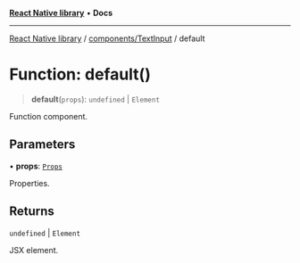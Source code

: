 [**React Native library**](../../../index.md) • **Docs**

***

[React Native library](../../../modules.md) / [components/TextInput](../index.md) / default

# Function: default()

> **default**(`props`): `undefined` \| `Element`

Function component.

## Parameters

• **props**: [`Props`](../interfaces/Props.md)

Properties.

## Returns

`undefined` \| `Element`

JSX element.
